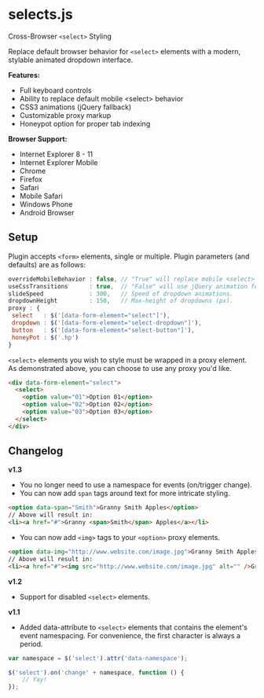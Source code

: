 selects.js
==========

Cross-Browser `<select>` Styling

Replace default browser behavior for `<select>` elements with a modern, stylable animated dropdown interface.

**Features:**

* Full keyboard controls
* Ability to replace default mobile &lt;select> behavior
* CSS3 animations (jQuery fallback)
* Customizable proxy markup
* Honeypot option for proper tab indexing

**Browser Support:**

* Internet Explorer 8 - 11
* Internet Explorer Mobile
* Chrome
* Firefox
* Safari
* Mobile Safari
* Windows Phone
* Android Browser

Setup
-----

Plugin accepts `<form>` elements, single or multiple. Plugin parameters (and defaults) are as follows:

```javascript
overrideMobileBehavior : false, // "True" will replace mobile <select> behavior.
useCssTransitions      : true,  // "False" will use jQuery animation for dropdowns.
slideSpeed             : 300,   // Speed of dropdown animations.
dropdownHeight         : 150,   // Max-height of dropdowns (px).
proxy : {
 select   : $('[data-form-element="select"]'),
 dropdown : $('[data-form-element="select-dropdown"]'),
 button   : $('[data-form-element="select-button"]'),
 honeyPot : $('.hp')
}
```

`<select>` elements you wish to style must be wrapped in a proxy element. As demonstrated above, you can choose to use any proxy you'd like.  


```html
<div data-form-element="select">
  <select>
    <option value="01">Option 01</option>
    <option value="02">Option 02</option>
    <option value="03">Option 03</option>
  </select>
</div>
```

Changelog
---------
**v1.3**
* You no longer need to use a namespace for events (on/trigger change).
* You can now add `span` tags around text for more intricate styling.

```html
<option data-span="Smith">Granny Smith Apples</option>
// Above will result in:
<li><a href="#">Granny <span>Smith</span> Apples</a></li>
```

* You can now add `<img>` tags to your `<option>` proxy elements.

```html
<option data-img="http://www.website.com/image.jpg">Granny Smith Apples</option>
// Above will result in:
<li><a href="#"><img src="http://www.website.com/image.jpg" alt="" />Granny Smith Apples</a></li>
```

**v1.2**
* Support for disabled `<select>` elements.

**v1.1**
* Added data-attribute to `<select>` elements that contains the element's event namespacing. For convenience, the first character is always a period.

```javascript
var namespace = $('select').attr('data-namespace');

$('select').on('change' + namespace, function () {
	// Yay!
});
```






